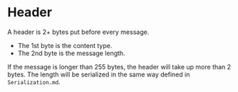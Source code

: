 # Header

A header is 2+ bytes put before every message.

- The 1st byte is the content type.
- The 2nd byte is the message length.

If the message is longer than 255 bytes, the header will take up more than 2 bytes. The length will be serialized in the same way defined in `Serialization.md`.

